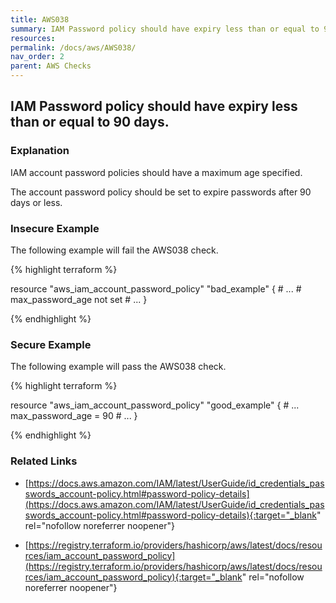 ```yaml
---
title: AWS038
summary: IAM Password policy should have expiry less than or equal to 90 days. [aws_iam_account_password_policy] 
resources: 
permalink: /docs/aws/AWS038/
nav_order: 2
parent: AWS Checks
---
```


## IAM Password policy should have expiry less than or equal to 90 days.

### Explanation


IAM account password policies should have a maximum age specified. 

The account password policy should be set to expire passwords after 90 days or less.



### Insecure Example

The following example will fail the AWS038 check.

{% highlight terraform %}

resource "aws_iam_account_password_policy" "bad_example" {
	# ...
	# max_password_age not set
	# ...
}

{% endhighlight %}



### Secure Example

The following example will pass the AWS038 check.

{% highlight terraform %}

resource "aws_iam_account_password_policy" "good_example" {
	# ...
	max_password_age = 90
	# ...
}

{% endhighlight %}


### Related Links


- [https://docs.aws.amazon.com/IAM/latest/UserGuide/id_credentials_passwords_account-policy.html#password-policy-details](https://docs.aws.amazon.com/IAM/latest/UserGuide/id_credentials_passwords_account-policy.html#password-policy-details){:target="_blank" rel="nofollow noreferrer noopener"}

- [https://registry.terraform.io/providers/hashicorp/aws/latest/docs/resources/iam_account_password_policy](https://registry.terraform.io/providers/hashicorp/aws/latest/docs/resources/iam_account_password_policy){:target="_blank" rel="nofollow noreferrer noopener"}

